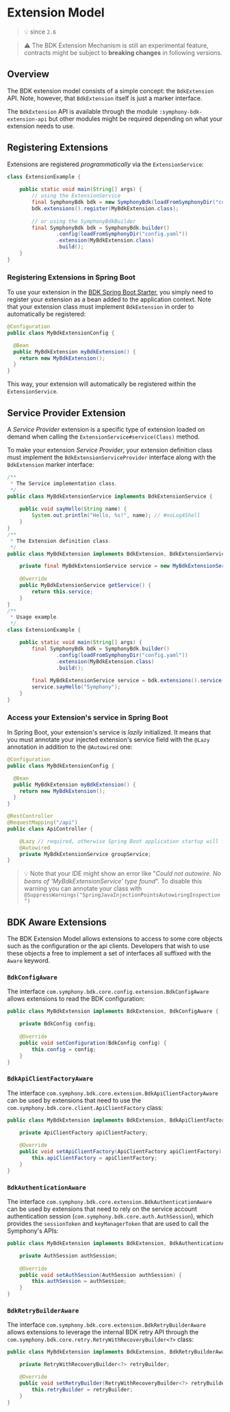 # Extension Model
> :bulb: since `2.6`

> :warning: The BDK Extension Mechanism is still an experimental feature, contracts might be subject to **breaking changes** 
> in following versions.

## Overview
The BDK extension model consists of a simple concept: the `BdkExtension` API. Note, however, that `BdkExtension` 
itself is just a marker interface.

The `BdkExtension` API is available through the module `:symphony-bdk-extension-api` but other modules might be required
depending on what your extension needs to use.

## Registering Extensions
Extensions are registered _programmatically_ via the `ExtensionService`:
```java
class ExtensionExample {
    
    public static void main(String[] args) {
        // using the ExtensionService
        final SymphonyBdk bdk = new SymphonyBdk(loadFromSymphonyDir("config.yaml"));
        bdk.extensions().register(MyBdkExtension.class);
        
        // or using the SymphonyBdkBuilder
        final SymphonyBdk bdk = SymphonyBdk.builder()
                .config(loadFromSymphonyDir("config.yaml"))
                .extension(MyBdkExtension.class) 
                .build();
    }
}
```

### Registering Extensions in Spring Boot
To use your extension in the [BDK Spring Boot Starter](./spring-boot/core-starter.md), you simply need to register your 
extension as a bean added to the application context. Note that your extension class must implement `BdkExtension` in order
to automatically be registered:
```java
@Configuration
public class MyBdkExtensionConfig {

  @Bean
  public MyBdkExtension myBdkExtension() {
    return new MyBdkExtension();
  }
}
```
This way, your extension will automatically be registered within the `ExtensionService`.

## Service Provider Extension
A _Service Provider_ extension is a specific type of extension loaded on demand when calling the 
`ExtensionService#service(Class)` method.

To make your extension _Service Provider_, your extension definition class must implement the `BdkExtensionServiceProvider`
interface along with the `BdkExtension` marker interface: 
```java
/**
 * The Service implementation class.
 */
public class MyBdkExtensionService implements BdkExtensionService {
    
    public void sayHello(String name) {
        System.out.println("Hello, %s!", name); // #noLog4Shell
    }
}
/**
 * The Extension definition class.
 */
public class MyBdkExtension implements BdkExtension, BdkExtensionServiceProvider<MyBdkExtensionService> {

    private final MyBdkExtensionService service = new MyBdkExtensionService();
    
    @Override
    public MyBdkExtensionService getService() {
        return this.service;
    }
}
/**
 * Usage example.
 */
class ExtensionExample {

    public static void main(String[] args) {
        final SymphonyBdk bdk = SymphonyBdk.builder()
                .config(loadFromSymphonyDir("config.yaml"))
                .extension(MyBdkExtension.class)
                .build();
        
        final MyBdkExtensionService service = bdk.extensions().service(MyBdkExtension.class);
        service.sayHello("Symphony");
    }
}
```

### Access your Extension's service in Spring Boot
In Spring Boot, your extension's service is _lazily_ initialized. It means that you must annotate your injected extension's service
field with the `@Lazy` annotation in addition to the `@Autowired` one:
```java
@Configuration
public class MyBdkExtensionConfig {

  @Bean
  public MyBdkExtension myBdkExtension() {
    return new MyBdkExtension();
  }
}

@RestController
@RequestMapping("/api")
public class ApiController {

    @Lazy // required, otherwise Spring Boot application startup will fail
    @Autowired
    private MyBdkExtensionService groupService;
}
```
> :bulb: Note that your IDE might show an error like "_Could not autowire. No beans of 'MyBdkExtensionService' type found_". 
> To disable this warning you can annotate your class with `@SuppressWarnings("SpringJavaInjectionPointsAutowiringInspection")`

## BDK Aware Extensions
The BDK Extension Model allows extensions to access to some core objects such as the configuration or the api clients.
Developers that wish to use these objects a free to implement a set of interfaces all suffixed with the `Aware` keyword.

### `BdkConfigAware`
The interface `com.symphony.bdk.core.config.extension.BdkConfigAware` allows extensions to read the BDK configuration: 
```java
public class MyBdkExtension implements BdkExtension, BdkConfigAware {

    private BdkConfig config;
    
    @Override
    public void setConfiguration(BdkConfig config) {
        this.config = config;
    }
}
```

### `BdkApiClientFactoryAware`
The interface `com.symphony.bdk.core.extension.BdkApiClientFactoryAware` can be used by extensions that need to
use the `com.symphony.bdk.core.client.ApiClientFactory` class: 
```java
public class MyBdkExtension implements BdkExtension, BdkApiClientFactoryAware {

    private ApiClientFactory apiClientFactory;
    
    @Override
    public void setApiClientFactory(ApiClientFactory apiClientFactory) {
        this.apiClientFactory = apiClientFactory;
    }
}
```

### `BdkAuthenticationAware`
The interface `com.symphony.bdk.core.extension.BdkAuthenticationAware` can be used by extensions that need to rely on the 
service account authentication session (`com.symphony.bdk.core.auth.AuthSession`), which provides the `sessionToken` and 
`keyManagerToken` that are used to call the Symphony's APIs: 
```java
public class MyBdkExtension implements BdkExtension, BdkAuthenticationAware {

    private AuthSession authSession;
    
    @Override
    public void setAuthSession(AuthSession authSession) {
        this.authSession = authSession;
    }
}
```

### `BdkRetryBuilderAware`
The interface `com.symphony.bdk.core.extension.BdkRetryBuilderAware` allows extensions to leverage the internal BDK retry API 
through the `com.symphony.bdk.core.retry.RetryWithRecoveryBuilder<?>` class: 
```java
public class MyBdkExtension implements BdkExtension, BdkRetryBuilderAware {

    private RetryWithRecoveryBuilder<?> retryBuilder;

    @Override
    public void setRetryBuilder(RetryWithRecoveryBuilder<?> retryBuilder) {
        this.retryBuilder = retryBuilder;
    }
}
```
